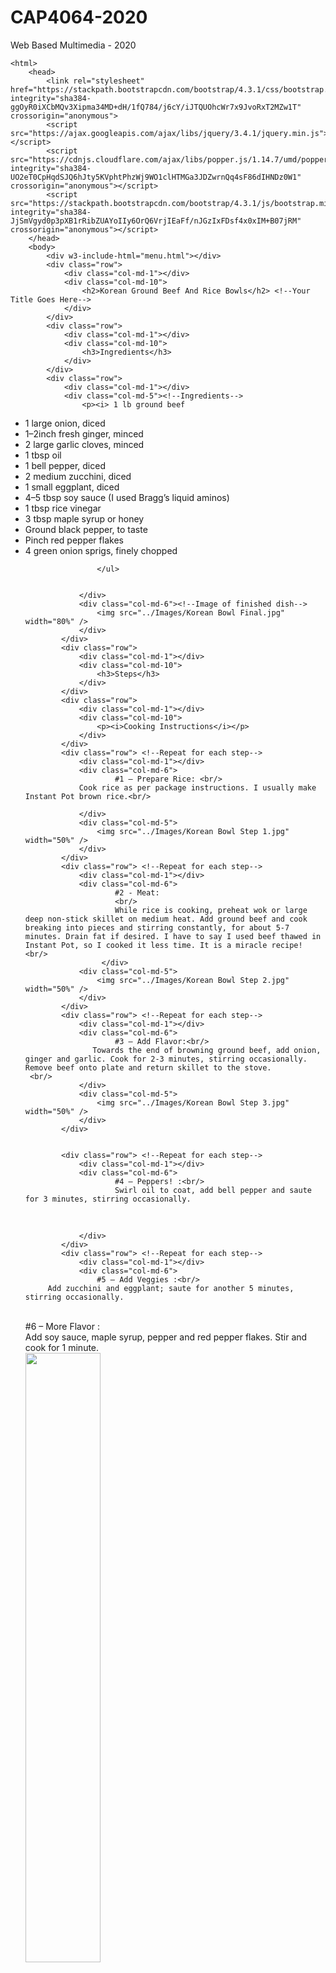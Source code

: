 # CAP4064-2020
Web Based Multimedia - 2020
<!DOCTYPE html>
	<html>
	    <head>
	        <link rel="stylesheet" href="https://stackpath.bootstrapcdn.com/bootstrap/4.3.1/css/bootstrap.min.css" integrity="sha384-ggOyR0iXCbMQv3Xipma34MD+dH/1fQ784/j6cY/iJTQUOhcWr7x9JvoRxT2MZw1T" crossorigin="anonymous">
	        <script src="https://ajax.googleapis.com/ajax/libs/jquery/3.4.1/jquery.min.js"></script>
	        <script src="https://cdnjs.cloudflare.com/ajax/libs/popper.js/1.14.7/umd/popper.min.js" integrity="sha384-UO2eT0CpHqdSJQ6hJty5KVphtPhzWj9WO1clHTMGa3JDZwrnQq4sF86dIHNDz0W1" crossorigin="anonymous"></script>
	        <script src="https://stackpath.bootstrapcdn.com/bootstrap/4.3.1/js/bootstrap.min.js" integrity="sha384-JjSmVgyd0p3pXB1rRibZUAYoIIy6OrQ6VrjIEaFf/nJGzIxFDsf4x0xIM+B07jRM" crossorigin="anonymous"></script>
	    </head>
	    <body>
	        <div w3-include-html="menu.html"></div>
	        <div class="row">
	            <div class="col-md-1"></div>
	            <div class="col-md-10">
	                <h2>Korean Ground Beef And Rice Bowls</h2> <!--Your Title Goes Here-->
	            </div>
	        </div>
	        <div class="row">
	            <div class="col-md-1"></div>
	            <div class="col-md-10">
	                <h3>Ingredients</h3>
	            </div>
	        </div>
	        <div class="row"> 
	            <div class="col-md-1"></div>
	            <div class="col-md-5"><!--Ingredients-->
	                <p><i> 1 lb ground beef
</i></p>
	                <ul>
	                    <li> 1 large onion, diced</li>
	                    <li> 1–2inch fresh ginger, minced</li>
	                    <li>2 large garlic cloves, minced</li>
	                    <li>1 tbsp oil</li>
	                    <li>1 bell pepper, diced</li>
	                    <li>2 medium zucchini, diced</li>
             <li>1 small eggplant, diced</li>
             <li>4–5 tbsp soy sauce (I used Bragg’s liquid aminos)</li>
             <li>1 tbsp rice vinegar</li>
             <li>3 tbsp maple syrup or honey</li>
             <li>Ground black pepper, to taste</li>
             <li>Pinch red pepper flakes </li>
             <li>4 green onion sprigs, finely chopped</li>

	                </ul>
	                   
	
	            </div> 
	            <div class="col-md-6"><!--Image of finished dish-->
	                <img src="../Images/Korean Bowl Final.jpg" width="80%" />
	            </div> 
	        </div>
	        <div class="row">
	            <div class="col-md-1"></div>
	            <div class="col-md-10">
	                <h3>Steps</h3>
	            </div>
	        </div>
	        <div class="row">
	            <div class="col-md-1"></div>
	            <div class="col-md-10">
	                <p><i>Cooking Instructions</i></p>
	            </div>
	        </div>
	        <div class="row"> <!--Repeat for each step-->
	            <div class="col-md-1"></div>
	            <div class="col-md-6"> 
	                    #1 – Prepare Rice: <br/>
	            Cook rice as per package instructions. I usually make Instant Pot brown rice.<br/>

	            </div>
	            <div class="col-md-5">
	                <img src="../Images/Korean Bowl Step 1.jpg" width="50%" />
	            </div>
	        </div>
	        <div class="row"> <!--Repeat for each step-->
	            <div class="col-md-1"></div>
	            <div class="col-md-6"> 
	                    #2 - Meat: 
	                    <br/>
	                    While rice is cooking, preheat wok or large deep non-stick skillet on medium heat. Add ground beef and cook breaking into pieces and stirring constantly, for about 5-7 minutes. Drain fat if desired. I have to say I used beef thawed in Instant Pot, so I cooked it less time. It is a miracle recipe! 
	<br/>
	                 </div>
	            <div class="col-md-5">
	                <img src="../Images/Korean Bowl Step 2.jpg" width="50%" />
	            </div>
	        </div>
	        <div class="row"> <!--Repeat for each step-->
	            <div class="col-md-1"></div>
	            <div class="col-md-6"> 
	                    #3 – Add Flavor:<br/>
	               Towards the end of browning ground beef, add onion, ginger and garlic. Cook for 2-3 minutes, stirring occasionally. Remove beef onto plate and return skillet to the stove.
	 <br/>
	            </div>
	            <div class="col-md-5">
	                <img src="../Images/Korean Bowl Step 3.jpg" width="50%" />
	            </div>
	        </div>
	

	        <div class="row"> <!--Repeat for each step-->
	            <div class="col-md-1"></div>
	            <div class="col-md-6"> 
	                    #4 – Peppers! :<br/>
	                    Swirl oil to coat, add bell pepper and saute for 3 minutes, stirring occasionally.
<br/>
	            </div>
	            <div class="col-md-5">
	                
	            </div>
	        </div>
	        <div class="row"> <!--Repeat for each step-->
	            <div class="col-md-1"></div>
	            <div class="col-md-6"> 
	                #5 – Add Veggies :<br/> 
	     Add zucchini and eggplant; saute for another 5 minutes, stirring occasionally.
<br/>
	        </div>
	        <div class="row"> <!--Repeat for each step-->
	            <div class="col-md-1"></div>
	            <div class="col-md-6"> 
	                    #6 – More Flavor :<br/>
	Add soy sauce, maple syrup, pepper and red pepper flakes. Stir and cook for 1 minute.
	                    <br/>
	            <div class="col-md-5">
	                <img src="../Images/Korean Bowl Steps 4-6.jpg" width="50%" />
	            </div>
	        </div>
	        <div class="row"> <!--Repeat for each step-->
	            <div class="col-md-1"></div>
	            <div class="col-md-6"> 
	                #7 – Cool Down :<br/> 
	Turn off the heat and sprinkle with green onion; stir again.
	                <br/>
	            </div>
	            <div class="col-md-5">
	                
	            </div>
	        </div>
	        <div class="row"> <!--Repeat for each step-->
	            <div class="col-md-1"></div>
	            <div class="col-md-6"> 
	                #8 – SERVE :<br/> 
	Fluff rice with a fork and serve Korean ground beef over it.
	                <br/>
	            </div>
	            <div class="col-md-5">
	                <img src="../Images/Korean Bowl Final.jpg" width="50%" />
	            </div>
	        </div>
	    
	        <script>
	            $('[w3-include-html]').each(function(){
	               var $this = $(this);
	               $this.load($this.attr('w3-include-html')); 
	            });
	        </script>
	    </body>
	</html>
